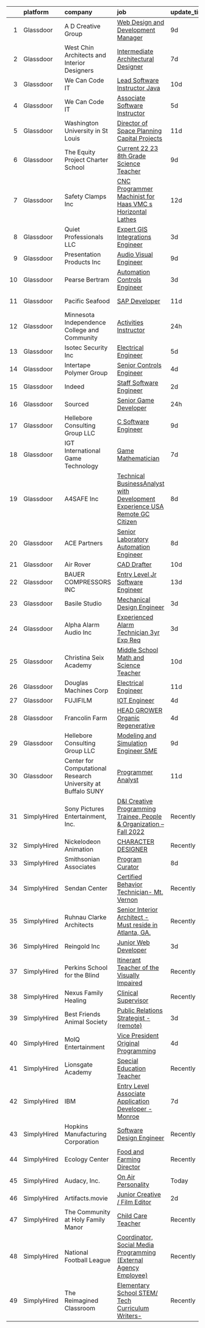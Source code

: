 

|    | platform    | company                                                        | job                                                                                                                                                                                                                                                                                                                                                                                                                                                                                                                                                                                                                                                                                                                                                                                                                                                                                                                                                                                                | update_time   | location          |
|---:|:------------|:---------------------------------------------------------------|:---------------------------------------------------------------------------------------------------------------------------------------------------------------------------------------------------------------------------------------------------------------------------------------------------------------------------------------------------------------------------------------------------------------------------------------------------------------------------------------------------------------------------------------------------------------------------------------------------------------------------------------------------------------------------------------------------------------------------------------------------------------------------------------------------------------------------------------------------------------------------------------------------------------------------------------------------------------------------------------------------|:--------------|:------------------|
|  1 | Glassdoor   | A D  Creative Group                                            | [Web Design and Development Manager](https://www.glassdoor.com/partner/jobListing.htm?pos=111&ao=1110586&s=58&guid=000001836e5199b9b46a0fec30d37ded&src=GD_JOB_AD&t=SR&vt=w&ea=1&cs=1_a0237eac&cb=1664003185776&jobListingId=1008140137260&cpc=9C069142C08444E3&jrtk=3-0-1gdn536kdkujk801-1gdn536l2g2f5800-30045773cd0dacf0--6NYlbfkN0CdcVd3SDA1nO7RkKTAACmPV4xEt72Vls8LI2dqcgyOeLQdD6tZEJoWNUMypvoh9NAN8szWNRmVTKnG5iJGNmoBqYHxe2itH9y8PF7QuwSblrfncnd59h5nlzKKtT9P4NH3jO4uFjl3W4O0Hl4EfKo_zxslhZjG3UJV1gdcJ4CC9ePXFWDrATIjTwLk3H6YWrlvTAU-IbZ7u2uetOvVUhlpZTqjyg2Gin4TYMARcifB7ylUxwycPGaAd-GR6D2ggLIwbU1cSXSRwyyj2S-Bvgt1NgWx-07gwZKYRQItPTwSW4ZdbxTJJJzMGJAMIRevTgBK67BFc0UcflFZHsKhKc9pQrd-KRO1lc5AQ0BGhL68Jt_Gw4OfD3tDz1Zo46f1VX6Geed9o4c5uYj706Ekc00wfxKRJt52bBwTjYHzm1tDeJFe-s_lGs9OxeW-Ts6LhsXUMSPqKiweaEZthYRBs7pHgCCCfdqkgtyoNEiuIkjA8xiWLBKsMsveXIHVgu1MT6dCFcr9cPedFmeoe4JPPCCl5R9HsCD8hBo%3D)                                                                                        | 9d            | Billings, MT      |
|  2 | Glassdoor   | West Chin Architects and Interior Designers                    | [Intermediate Architectural Designer](https://www.glassdoor.com/partner/jobListing.htm?pos=103&ao=1110586&s=58&guid=000001836e5199b9b46a0fec30d37ded&src=GD_JOB_AD&t=SR&vt=w&ea=1&cs=1_cdf8904d&cb=1664003185775&jobListingId=1008144972758&cpc=9E922BC3059D217C&jrtk=3-0-1gdn536kdkujk801-1gdn536l2g2f5800-363386f2760a278f--6NYlbfkN0BdDHiSlq2TKVYTvK036ioTcRDjelCKzvFOpLFiF--0iYywErtz7uGZep9cN0seVBf-sOPF__Xb0WOhuYiJ7F8k1NEBfp-GZ5rJGcdf2b8vwOWLoA_3QIuzzvY-fVjU0sp4Z5KOK86voscsRjgQq8UedLhyobsnclhlmriT35eeg_O-bIErUbDTAVAmchW8hhGeexqE36S264hF8m62dEg8-NZzguYjdpQ5yuClpx8JAFBpUlP7ulHwlpCccCEDio7PN1Gq9WzOxHXLcDfcTxiO_EEkdIrd0umuNRedt7j8JZ89mFCXnRi-5DwCL4MZfeE9SKMs7bIJwT_MIO0hfrh8v7E2puGo4nR5p-Xt3ZR_t-iYbP7BM3XCw4Qzl2o8v3oRTonLYaJkud3Ted3FR76zdedlUMTLSHpVlbAZLLbhWC2im3S6ytZwDePN66qnD-H2YVQcetguUR9gsAUx3QODAphG25E9yOgxGe-ekMoAtRLZNxKCnC3Vswp0Pa182dAevwFZG5Bv_r6DKbxAPeJAULS0o7hig1Bv8adEzcQFMg%3D%3D)                                                                         | 7d            | East Hampton, NY  |
|  3 | Glassdoor   | We Can Code IT                                                 | [Lead Software Instructor Java](https://www.glassdoor.com/partner/jobListing.htm?pos=119&ao=1110586&s=58&guid=000001836e5199b9b46a0fec30d37ded&src=GD_JOB_AD&t=SR&vt=w&ea=1&cs=1_ccb3ceae&cb=1664003185777&jobListingId=1008137142065&cpc=F5A4BAF184A644A4&jrtk=3-0-1gdn536kdkujk801-1gdn536l2g2f5800-61a0fad82244bf99--6NYlbfkN0BJuzgnH_jDa0WkHz7ZVGyC0ZTW-gExoKn5vUG5Ib4aAmmHT3Z5ypN3uzD_Ar91BaBoYsiLndwvDknHfAhIRz7c5Ib8u0AOKaiJz7NIQPz0FtBmx6yJra-bbe_pW90qC9057Cyt6duxDUC56mla59Ur_DGFCL3XBZHen1D2MTp4AfxoGV_TIUSdU-g2l2ng-a_UsWDvDk7BzHZD1AtyaJO5Abo2rM2p32bhvhPldiA0BfmuJniv_nebl7vB3NBGrT_w5dh7XllFoBxqPLOuB-4YuivNXLVgTGewRpxfNOIZU7DN6IaPFnr7p0eybkTffGGJgIaD8gY3xek9d5yIPTkq_yqJQZPlYYZh1EKlhN6yQZnL1OE0b63T--LPo0WVgCnrjdtV2TztgMwxTPSkGzGjVjyZ3CKWbfNLhsF2oEzkvUJwfME3zZNWWGMJXsP1zHxH39teYCKfYUQgvBk8B7S_ozzSR1rMraptvmy3PSnRnsJPt-eW3dAEXczdsY-DMCAEEUEZGc10up2IC8wvPrtien7LK5Zs0X8%3D)                                                                                             | 10d           | Columbus, OH      |
|  4 | Glassdoor   | We Can Code IT                                                 | [Associate Software Instructor](https://www.glassdoor.com/partner/jobListing.htm?pos=109&ao=1110586&s=58&guid=000001836e5199b9b46a0fec30d37ded&src=GD_JOB_AD&t=SR&vt=w&ea=1&cs=1_f2164dba&cb=1664003185776&jobListingId=1008147330538&cpc=F525EF8E1BEA8B42&jrtk=3-0-1gdn536kdkujk801-1gdn536l2g2f5800-78204e69fa6d3588--6NYlbfkN0BJuzgnH_jDa0WkHz7ZVGyC0ZTW-gExoKn5vUG5Ib4aAmmHT3Z5ypN3uzD_Ar91BaAsNLykNPfcEkA8N93lZacZWVBvU-OtDmjZh6XKiY87cvJ2tt98Q7gE_OJcDxf8q1wY4mvLlkNW3RhJofx_gh2mS1Bj4XiMoxB1UUqKo41ugBL59ZNlfoq-zk1gOuI0l0ZclWC1v5hBool7YnuSey0MJqhLmguGQO4Zs7FNnpuVVkiW2tws-on9nXPI4PseYAQ_Hj0Me3v-WTa0gUR__8vQGgGVyg-5b-XDWqYGV18Nb7K8u27QHn8zHvj6AF3Ab-gXR9_R9CYeC8dpuLNeLL8OdWj8tnjNbaSScKXlU92DTWgXqH6YIOOFi2rKTawrWssieMJfS2IftmNhnsXPU0XE-RrMIGuOP4LHkrsE9JK9YvtpmpJAPa6R0j0Sr-qf1G-n3Jm2UDVP9E4EMW_GoC9Vih3MGPPtVstaL3_atNW1ZBQMJN-B9z3YNrjLkrKcMxfZetZeIoAoDZuif4kTbJHh)                                                                                                           | 5d            | Columbus, OH      |
|  5 | Glassdoor   | Washington University in St Louis                              | [Director of Space Planning   Capital Projects](https://www.glassdoor.com/partner/jobListing.htm?pos=101&ao=1110586&s=58&guid=000001836e5199b9b46a0fec30d37ded&src=GD_JOB_AD&t=SR&vt=w&ea=1&cs=1_8a58ac53&cb=1664003185774&jobListingId=1008134297731&cpc=34EE5DE3DAB3899C&jrtk=3-0-1gdn536kdkujk801-1gdn536l2g2f5800-1a90651d4957a6f3--6NYlbfkN0AewoWsilc2b4CygaCvN0TrEd5Bv-SxTn0ipjqC0TsRaCuMXCIxnbIvo_eMaI8asrHYhNrqsgjSQ6Rl4C-1FLQ1OkrHVMGl9rIiEa-84jdNXtIQAt0cHDknFFN_-2sIXpMPzzWFCCgQ6fHPqo5VfgXDRHqXgqKnHKTpvS899Uh-GX4b9EmNOumiCjiGVmnwPzpIxmsVdbc6vPokSRt7-FOPQKP2L1XA5T8smjMtx9rfeEBNCX-QfwJwAkJgR6hi_ziTtHgielVv5yRPKh24CGUlwd4z9SpsOo2Qn7_6wLoJLlO8qQpkYmSpEOYpABSVxIV7lpSnnIjJPfd7IECxExItavP2_G9YaEChiGNgzqUykMzNZ1IRE9ynqUmLgLvPmu_Ha2y0R55D_bMnH9MRCCKx_MmPSXrF7Q9Hqv-5xSBtSdf94aS1nl3gNjAVm1UXq8MIPlvAlFZEEF4GwtuqnYNy9QaR-oGbHwqgTBqZxeWDrkbU7GOaCtse_ksJAWslDdnCSfaiuiux6-Bt8-IVe_X9ASF6kK3dCG5b7uU-DFVKXK52llSee1sZ)                                                           | 11d           | Saint Louis, MO   |
|  6 | Glassdoor   | The Equity Project Charter School                              | [ Current 22 23  8th Grade Science Teacher](https://www.glassdoor.com/partner/jobListing.htm?pos=129&ao=1110586&s=58&guid=000001836e5199b9b46a0fec30d37ded&src=GD_JOB_AD&t=SR&vt=w&cs=1_efeeec9f&cb=1664003185777&jobListingId=1008140114316&cpc=61559BE6E921F6BF&jrtk=3-0-1gdn536kdkujk801-1gdn536l2g2f5800-7facd2837ec46c6a--6NYlbfkN0C93upiE8thzg6xsLTjPJKvu7gGlu_IOQbmT2yelkdLsJXzC0kHcpQF3cqYYict25-ZoISw6wKf7hzxenvJQlwRIF7VM-M3Wgg__vNL-FrP07c4YenbuFT5dHj6GNigqRqdAADRPTp4e-I4QCRIj4y95iUmMZzNSQJWvS5jSmoJBQSDXCyMbOVvYurzP80va4dYU5Rv2CViRIaVGKTO5g7wFXlpIrAJygpHi8a4s7xLyP7eqd6GikYLkyKeRMF2kNOZyGaWqH1GOkh4n3bkIX_US6hg-WN5p1JP50JwTV-KbWDaDOhiGgVbrV2A25X5xs3YaZnWlJINTeSDU_Xg95yWcf5BvV02koFYY44omr67gaoSIn_9gywYpzeqFAkRcc-JlCyzoCMm43N2OrBLg546ERJFeN5KT-kyazS5tto30hb18uiKowk_VwBEsVf8F2E%3D)                                                                                                                                                                                      | 9d            | New York, NY      |
|  7 | Glassdoor   | Safety Clamps  Inc                                             | [CNC Programmer   Machinist for Haas VMC s   Horizontal Lathes](https://www.glassdoor.com/partner/jobListing.htm?pos=108&ao=1110586&s=58&guid=000001836e5199b9b46a0fec30d37ded&src=GD_JOB_AD&t=SR&vt=w&ea=1&cs=1_df180d1e&cb=1664003185775&jobListingId=1008131872788&cpc=B0126A28A76A83FC&jrtk=3-0-1gdn536kdkujk801-1gdn536l2g2f5800-e439060f64497d6e--6NYlbfkN0CHpSnjIPxMtekS58WZl5Olhjo2iWL5RjE_Boe0ccr3FuGoV4i2gtzxlMoi7A0fFnZLo8NlfCnx4Ss2P-sSJ8NUIE6GEXhpKH3bjBUcBaozj0XkUVDwoyTzY-SGALq0RVJTSqj4iAbEgC5EVM9pTO7A7P3U8sIQFGN03BOuur9xwlvPmAK9LN_3Rr_-BSC0cDwhu3aOZ5aXn8bpUCZYANrXl98wfpXJ9MGsQk3F0MqWdd-O3gFMn3i-qmhzYPPCzALSgbIWroFXGzUqRVahTgIG1Kl-f-6S3oW_q9oyUt0Q2CMypRSD6rg0ZmasLOCFfmDSYu7bQlPg6Jk3-7WzXfs63uQYobyLVgDcG5GyobZq_ODamqFU9y4h3RitGZquiuN0TWtiOYyiuRQZ3zYDd1tpX9_C6yFLFAn-tZQDpCGijW37m8tXkVgrKYxtTRxLpaoXcLiOOKbyAGkjs24of8TEXivnjiWmZdaPIxbzWxnDkpb6GE5pLrJzhfSKmjzcLuJ6UTREH2l_m3dLf8qLY9Itg4U2tntXLeKWW4YPt4tgOGbCY55u2tTdOwW_EBBgkyI%3D)                             | 12d           | Jacksonville, FL  |
|  8 | Glassdoor   | Quiet Professionals LLC                                        | [Expert GIS Integrations Engineer](https://www.glassdoor.com/partner/jobListing.htm?pos=105&ao=1110586&s=58&guid=000001836e5199b9b46a0fec30d37ded&src=GD_JOB_AD&t=SR&vt=w&ea=1&cs=1_9b2168b3&cb=1664003185775&jobListingId=1008151307212&cpc=A9D62FF4D9373246&jrtk=3-0-1gdn536kdkujk801-1gdn536l2g2f5800-2b34d193fb50270f--6NYlbfkN0DeXU0vMxLyKhfauY-dgUBa_3v1DHLtGGo4EP_Dl8CiYxWwp8cBxcaIr5CLqLVSQB5pBXVPsSWs67xOuMQsPeAEuMuXhx93UF0ke2AuF98izuaCD4XpY2hu7DqaAgz2G0r4XDXPZFNx674RuTocp-fCiFLwLXQ3kUOccLcJju7LxtL36kq1mNkKo-9sg8hgrvWc4aEdt0YXKp5X3tVVYWH0lyx0Fcj_DD3oflQXqjtHy9_dbwzZBeSxg8STN9MVBuSEZwv_SSx5knb7PfAcCKU9JfXm7JYpDxio5UIKULE-lGceNN7w9vI4ca9mQ6OJfBXngD8Os5dHA8lB4rymJe0gpvVx1EZ8ZNl1kTWDmRc4mnVvrP8kp7BJC5pk4hLpoeBengTRVg13xtyvJsfZzg8o3nB7QCVN_MUtSXe-1o-yofUv44cGVKWgKfVxZUMoge8CZeWmb01iI8Ds16w2wpbsMPXajAoAcncviRqg-KxP1kmILPQFWDgWnZDUCsqmhc1u9LHi0a7FU-oB372WlTm4_SAH71KmokA%3D)                                                                                          | 3d            | Fayetteville, NC  |
|  9 | Glassdoor   | Presentation Products Inc                                      | [Audio Visual Engineer](https://www.glassdoor.com/partner/jobListing.htm?pos=125&ao=1110586&s=58&guid=000001836e5199b9b46a0fec30d37ded&src=GD_JOB_AD&t=SR&vt=w&ea=1&cs=1_4522dafc&cb=1664003185777&jobListingId=1008139747241&cpc=9D57943915085C6D&jrtk=3-0-1gdn536kdkujk801-1gdn536l2g2f5800-c7d6d51eb7e45860--6NYlbfkN0DukAwDndutArnS8OT3znlJ-TW2KpK_7rZjO0LfXc6UVMwJqLdD1YJP8SDRF_NHwyxts_RCsiaT-Z86VeDUyE0hHOmBfzCBXE-SSidI87TkG3eIlDjidjWDLii0-bPzX49fxqwVr3h-RjXRUZ6oLVfujI85f79Zxnkcm2YBIb2jTy5SOnbDNyzA-930Z3QPEDD_SR9p_zN9c7gibP4rpy9czk0zRx0l59_3dMhpbkMrvu505C1MNYxlAW4Ne3abE7R3r93uN80-nqCKRdLA8rSB992izNPbCXIHr9uUpCLgoE5E0_pGNq8vS4h_d2NmyWAwEkAThHR4KqLhPj0Kwv2AxLSnkCN--6s5-jPNwZSzMVAMTGfp-N2kSB6xJJbH9DF4UUwN-cVkDdmj7UsqsgoNjrZ0hUSI7IMEesZ2BvN4HBni9IJ786yUhYEQrb6TWOozFNv0GFbDUdsUInFJe8BjAW767MGhaIqy_aO8qcl677Aetxzs11zhbT5ljVJb5mSZlsrdBN6-NQ%3D%3D)                                                                                                                       | 9d            | New York, NY      |
| 10 | Glassdoor   | Pearse Bertram                                                 | [Automation Controls Engineer](https://www.glassdoor.com/partner/jobListing.htm?pos=114&ao=1110586&s=58&guid=000001836e5199b9b46a0fec30d37ded&src=GD_JOB_AD&t=SR&vt=w&ea=1&cs=1_b1ada15a&cb=1664003185776&jobListingId=1008151389038&cpc=427C69BCF34A3160&jrtk=3-0-1gdn536kdkujk801-1gdn536l2g2f5800-74087c6acc82e654--6NYlbfkN0CRKHnxTCul1pT3kz1fsqWSNMUdhG6Jxh-RZh2TOeRNQ6d0Dcne15dTxmy_4bDnEE0tJdG84S74ViQK7cf2efh4QkEOQWewN89lJuSVM_2robn8v12yY91mlNoJCa_nOYHn5xiSg6VwztqT0hq558K_Dbqr1Rr-lArwCvSwCscmwIcHyIGI20lN7vMQqS3Zx_nqqR--qfRyUFH4yay9UcqCuhGsVWyLG62GrEqv0UtdrYKL6YPB1iYHcCT25DuUzoyqjzEUH2L2AarzrGmTIDq7GTYqng4-s8Mg1TPkFalBOr-dikH-kEIoJ64xKqPlG6CPJNe6dY9wQLwye21c1SisZlzswddSPC2ziJBenPnoJWtxENFvchIPeS9hB01_4LJqBgZ8zTy7omdloE1KNTu8qo2YdbNLlDhehd34bw8H_COwbmAfEee_hPwh-HadBEDk3FI9kDhKPFOIoLA1UmqkoZrITpriFjmCGLo5EzewZSvgisCxk045yNyhiA6WBGDhHP5i91IzdfJg8KQEfTnf)                                                                                                            | 3d            | Boston, MA        |
| 11 | Glassdoor   | Pacific Seafood                                                | [SAP Developer](https://www.glassdoor.com/partner/jobListing.htm?pos=102&ao=1110586&s=58&guid=000001836e5199b9b46a0fec30d37ded&src=GD_JOB_AD&t=SR&vt=w&ea=1&cs=1_4634e538&cb=1664003185774&jobListingId=1008134235536&cpc=13B895880BDCB6B5&jrtk=3-0-1gdn536kdkujk801-1gdn536l2g2f5800-11bf00421c6f905c--6NYlbfkN0Bufl12QhdS0aCztHDWShn2dvPhj5HwDwmBVxXbucW1hEZsnbxp4hGxWMmqyNvGbQSl08xU_RMnfelRd-rA8XUlgvmrKXnYVX0CYOVb8mHWL4TVCL2jr3rijCzzZHeRGSyk4cgKVkE4XKK-fRsoAXiZSagUWYzee4IM4pOUcjMYTC-gH4yLxHGP8P5axlvb9qknHTfCs4F7IEQHJG44XlcCZRy8UmOOOo-hfVQCoWJKvhvWD1OEYzP53RiJ37VCbBc2H91WW0ua2gVz--5jTEaYFZc1HAOSROu3IY7ksK2DeBpvmrmf-tSk2FodrWbJnttC0BCxU8IxsCaWdzSyazzxOJRy6Le5gu1LB-GxWvoUI-ePE8Wauj2lNG2TnbB_1m8Ida8lJ09jJnHwdm9fpRpYQTEp_7WQplz7wlxIvNRmVQ1dkLl3ZUJBYLSI5uMxfejntAJeRKLAIhPvHwws9FbEsAvknatRuaWu9MlE9L9sFVIT-JTGjibk96tLlOxEYipirB3WVGM2Dg%3D%3D)                                                                                                                               | 11d           | Clackamas, OR     |
| 12 | Glassdoor   | Minnesota Independence College and Community                   | [Activities Instructor](https://www.glassdoor.com/partner/jobListing.htm?pos=117&ao=1110586&s=58&guid=000001836e5199b9b46a0fec30d37ded&src=GD_JOB_AD&t=SR&vt=w&ea=1&cs=1_85b65fb5&cb=1664003185776&jobListingId=1008158642353&cpc=49EF9B0E24065819&jrtk=3-0-1gdn536kdkujk801-1gdn536l2g2f5800-ed7d5af8abd8dc0a--6NYlbfkN0CMQUNrPXimnRghrlB0oj61UKm-cK6sE9c4_IAzqoPDyQUMoE3vodFsdODFTBqiskzaXgkSqMco0lp1hUDhrtNkNWUQLoDOkwO08icAihhQPIBpyqOOSiK2CJ5zQFueyQYcyEgeRWj7PsJjZYuu7qFMhhBQB-mTMD2mQOKYKGcdbLqj4sudk6ydpe6Z0bJbo1-6XmFUW3SqIg_JlWoQ6AIwWnQVcIjEjKCWjAAH1rISOsiI7oHNpYwldSTbdX22WnUIjP2T2jSl8al1u7lp5AqxDrYUKpYUiGoGsGkXsEasrHx9QWYjU2a8Y6sSB4YZFPCKdL319B6FjR9cb5aYVVaOwzX8O4g2lKzVTDH6Bey5yl8lbBdUBnN8_KUDTNGqm71K6b6pZK-RzM-505SLVesOAgtzSSvh5-zuTKHBMZiT3e4rQhxeTVGF13c3b2fbjRlHrCP28k1K3MevaezF2O--v3A9GSf4b2JHeMmzedh344HJ9eTLEdii3WkORM8ylh7vlzA-bTEUYVNgFVXGQmiK)                                                                                                                   | 24h           | Richfield, MN     |
| 13 | Glassdoor   | Isotec Security Inc                                            | [Electrical Engineer](https://www.glassdoor.com/partner/jobListing.htm?pos=120&ao=1110586&s=58&guid=000001836e5199b9b46a0fec30d37ded&src=GD_JOB_AD&t=SR&vt=w&ea=1&cs=1_8b100ce4&cb=1664003185777&jobListingId=1008147391990&cpc=6B5FCBE686A980D6&jrtk=3-0-1gdn536kdkujk801-1gdn536l2g2f5800-b11913daa100523b--6NYlbfkN0Dx3r3E47sSe5bB3PIy1uzBZvlB7xy2NhfhZMlxQTsxrAM8lLPxNGOOi97vxVvuyRWtVg2t-emTJQ1tN8CK8gw-jbnWoFzsSd_YSrrjXT4a05Ag7_JAWodEkKLkmLyrzDxH8WnrR-MdhgBJy6T7M039G_GEaZPvsqXLxJ7RwZeKJoVol2eBMTVJhdc6Y5iRTXepT5y-E9D1QTAmiivxqN8aVJbGpxWKiPSlFExkV_Zg3fHjHsgU0fwy2Cef7EQhHfC-56J8fo_f4NckrqsrTOMSasHEaF1b1Eg8VnQfh_GK6AW4XNfGWBIuvHJmuMd1vBm98R23-xgGuo4juhRaJ6kraO4aa1LFXJ-mSHtu6QBKKXEVhTzaIulPqqbfnqtESiDHXF-zJ9RTF2yYkkD3Z3ce_lmIlKTHZLhUpYpxN-e4tk4Mn_cl_mN5KijG56t6YZKFuUB5G_3sb4EQctuSp8yZqX6Wq9_svFmOqyZRnMjW2qnXoN1jMOR3riYkOcJyYSRq_976BB7CMQ%3D%3D)                                                                                                                         | 5d            | Westminster, CO   |
| 14 | Glassdoor   | Intertape Polymer Group                                        | [Senior Controls Engineer](https://www.glassdoor.com/partner/jobListing.htm?pos=104&ao=1110586&s=58&guid=000001836e5199b9b46a0fec30d37ded&src=GD_JOB_AD&t=SR&vt=w&ea=1&cs=1_17152558&cb=1664003185775&jobListingId=1008149161082&cpc=B36DCB80D2A155BC&jrtk=3-0-1gdn536kdkujk801-1gdn536l2g2f5800-ff00c9673397f4b9--6NYlbfkN0A_fpmZJGZVdKORScXp43Y9AJrm-uDXchjgAJvPL9BsZ2lz6fnVMzgLNQIL9sP_BLI0BFse4B10UwV-MOFR-SVlzsmPMcCzx7OLPjyCGjJG5Y3FzmC-PCuashiUu829CvMYQNmZmit39J3aHCjnkXXxMAampqb49zvZF41uBLoFwgiN5iWZGYJckDX7B6rpzaUqsQ9PSCQVXSbDb1wJgKZd9zfvE-Ns4FEqHE3JSSAcT0HgKr6a8rP0lRqbxXCeT1v9OhREe7CnCnNR56QBwTmG3Nz18OVtUYaXZJtrBq5rTOdRdrYBSjIfcsZK_Roa1_DyR8vvbICAvsBn-nQRPccb_iX5eEqXUfWddmfHjr8uWqcLWscc9aZZHGa33v_slPKfenboYvZfZRhrov00vqeHSl4AVGDqorJ-1w0jkEc04HWq58rXhHAtMBwyJMpB7-mW8N_hbrnJXF9PxNw-iQ-mLLvu_SvscWokF9Q2z8iUU-5ATkXkzcOieoBMad7q7aqx0yS4mJ6Ql7DIQcKcQ6eU)                                                                                                                | 4d            | Schaumburg, IL    |
| 15 | Glassdoor   | Indeed                                                         | [Staff Software Engineer](https://www.glassdoor.com/partner/jobListing.htm?pos=123&ao=1110586&s=58&guid=000001836e5199b9b46a0fec30d37ded&src=GD_JOB_AD&t=SR&vt=w&cs=1_0e9dffbc&cb=1664003185777&jobListingId=1008154057488&cpc=7F406056C5176881&jrtk=3-0-1gdn536kdkujk801-1gdn536l2g2f5800-a54fe9602c8faf8b--6NYlbfkN0CiRNM7CVr8YueLFKlzwbFWI0o7IjV438l4sVrvKZ0flpURU_mqoI8E-VxPfg2eTCGjQqbmlFBgJh9jPgquhfbvEIYXnp8xWw2cJLxPcX5Uysqb0jM9a5GpSvFtkMPIyVLqZiWYZytzcidM9BO9EAV3oCE2lN3iC9xGGIYEacxlz9Z_KjW_zemirhe4gVzcbLqp3kMMIT1a_qo2O7sd2BLTAml_uEQNvDw5Pzr2oS550RVgT0dC1HgXiO8peys3KIFZKqhhj6QCEXA5XWqG-eml8gRvK5gbL9oyG_o86k8zgMG90ZLXW1gEkKefZFRqb44c4vmR-Y8svtWUwKIGTRU2kdSAEC1-zKjffZXfvEPi1A-8YRosntlwPRUUZq-YF_0h21mBGY4kkw9ep_WWzvMg81az_hLWfp309Y3eamW3vymRDIN-Yh9VUbj_fkbgqWTjoXII6VcJlTIf33I1H--zm5aR0sve6uD3i-Otzdz_9nWv1bJpin5fug9vbh0WO46EXtaDThWSQKNB8ABjOUfQ9FZEF1PjLGeS-DYblnyIqd4VqrjgmIblDSGT0Dx3b7E%3D)                                                                        | 2d            | New York, NY      |
| 16 | Glassdoor   | Sourced                                                        | [Senior Game Developer](https://www.glassdoor.com/partner/jobListing.htm?pos=130&ao=1110586&s=58&guid=000001836e5199b9b46a0fec30d37ded&src=GD_JOB_AD&t=SR&vt=w&ea=1&cs=1_070ba96a&cb=1664003185778&jobListingId=1008158649368&cpc=4269A4BF187C94B7&jrtk=3-0-1gdn536kdkujk801-1gdn536l2g2f5800-1eb3b0d771a41784--6NYlbfkN0AQtCoWIo22qYMy0VnBT_-Ke7caQrNIdlGKghY1t5uMcYgXX5eCR4v4bM9eKA-R_d0NyZcdiTBPWFFX6fwOUeXSg2ExEvl1onRbWCNpe0KZoQPH3a8N1SgVG633K_-FkMRXaFxBCMRVb2qv_f_Hm0hCpnjxe68hhoHj_G8GxtA9UsP9fGsMD3qmwfqfoVtRtWuxgXX_ix6WaYRBxHjEbC7BzgFp3BpetjzlM_w_SKkhJkgwmaS1X_DWDjHRmNk2ZZLHQ4ojmO6CCIzDt_ybL7rxMN35-jRZuR2-goc89oxtqndafxuo__HGXCzSPhEHb3nOOoaE2itMebaGec6EizOaU3gqX7Y_R7El0Ms0EroGX9bb-7puw3N90LX4gPzDee5C9dUjpzlLca97I9B5p1J7rLzCSmkSQcngXPAZDsle7XjsP83OXjmGshWMSXoS_Vf1Xkyl01A5DGBd_AKNO2EO6x9d4Z-YG62sthHF2B78zOy81wRPj4mjBhLSbVHzlX1QZaI8p0MqzqlJId6QTJQQRzhXOP7iSOQ%3D)                                                                                                     | 24h           | Wake Forest, NC   |
| 17 | Glassdoor   | Hellebore Consulting Group  LLC                                | [C   Software Engineer](https://www.glassdoor.com/partner/jobListing.htm?pos=122&ao=1110586&s=58&guid=000001836e5199b9b46a0fec30d37ded&src=GD_JOB_AD&t=SR&vt=w&ea=1&cs=1_55d13a77&cb=1664003185777&jobListingId=1008139158768&cpc=20E7AD904CED32E8&jrtk=3-0-1gdn536kdkujk801-1gdn536l2g2f5800-153ac197919cacbd--6NYlbfkN0DAwgduWqBP7ymGN-lTADpinz2i-23XbRAyg5ywqS-MDYgqLdDcrWlkh_-hC1RwmtM1uHVOIdxq8lxAvoDxgqOL2wegkN2s8IL_nIAatjd4leifx3YJzND2wLCjX72IYVVDhhLmPf0P9z2c8vhZ8BUC3YAEhu9Ty9Yivpk02AQL13H8CDajcYBAdB5adtz777QchVWVBh-HiAKdbJoofX2HoIoO5zvW5PyhQ9_56rNXHY69OlDzLYB2ym2we21Rv1s26QU9_XkuH_qDqWo1yvNCu4DhffDBYxYKxwneRXRKVwfLnffQl2Zk7hNbIZp_wpY5ufTPXpNaCKwr3a2vdeJgK4Od14GsQnfrT2cZpC_fMPLR3GE7yCBEzBCt76e-feL_jNy8vRxmwWmcbDo_BXr96AAME4rIYlTdINoiEVIc6YGSy5cDPfQVhwvpcNTnXUJDnas13qrBi0uBY8QOZnN-K2h2a8M_Y45MZb6eRlTTUOz85SXP-qmTLHIFL_AEKqbEBDpSsvN2Jw%3D%3D)                                                                                                                       | 9d            | Fairborn, OH      |
| 18 | Glassdoor   | IGT International Game Technology                              | [Game Mathematician](https://www.glassdoor.com/partner/jobListing.htm?pos=115&ao=1110586&s=58&guid=000001836e5199b9b46a0fec30d37ded&src=GD_JOB_AD&t=SR&vt=w&ea=1&cs=1_6211f7c5&cb=1664003185776&jobListingId=1008144789304&cpc=BF2D99A98B89D842&jrtk=3-0-1gdn536kdkujk801-1gdn536l2g2f5800-9ece98a2d4d698e5--6NYlbfkN0C3FGiAGKMufg06vyvXEyGw-21Rz5inohOPof25eO8swvLZu33mc4Ggkv0-0I4uqG6mqqm_B35f0AC0mqzm5LwIazI1yiv7sVbx5KxJja1zRVJPwo6OcIT_9rCAKM8gRC0aNi9MtY35nvgQaV8SfZuILUcFvh3uFGoWsZYmOi3e4UHxb_VmMpJj-iveqQ4tXEPUNRDPf4AAygw_eHnZS6iDs1_HgRIOvtmO7ozC-YyhX5CKhaZEVNPbmcSnG_uNH3N4POppkWOogqlcfK9gU0h0zr216CPeKHmDG0t5Hnw6zTtwUgCbkQD_o6dFkipxHYwho3luA8rN-7AZHQpu3jxqF5r1AJnhn3HFzqwJ2cygaRTmz86WvTIyP96qzooR5cYzc-pGLueEU4PHEeYst0nMHzVdKj-psb770b_SVsWHHx4O6otfmyqENyzvg4PU-yH68NABZx4ulnUvFcpE_AXumXc1FllrW5x9SRAzp8KMDxC2LVL0eU9e0YORmyCsGtM9cTGmKLVSDBTuIueSFWr4)                                                                                                                      | 7d            | Reno, NV          |
| 19 | Glassdoor   | A4SAFE  Inc                                                    | [Technical BusinessAnalyst with Development Experience USA Remote GC Citizen](https://www.glassdoor.com/partner/jobListing.htm?pos=124&ao=1110586&s=58&guid=000001836e5199b9b46a0fec30d37ded&src=GD_JOB_AD&t=SR&vt=w&ea=1&cs=1_1eda93fd&cb=1664003185777&jobListingId=1008142487256&cpc=BD090CE016BE616F&jrtk=3-0-1gdn536kdkujk801-1gdn536l2g2f5800-2ea2bbed572fa982--6NYlbfkN0Bzkuy17zoNwKMVjyusHhR7JNYo3SmelKzW8jp1Pa4Tk4P-4RjMLb07I5tBKegwjZOAFUqBb8IKxUVbg6Sb2yF2hAbEuAUte_poIzZhZLj4WyiSQs1WdB5MlT4n1qy2b9rTwH5ewlskCS8S2BH_He7r53HZuLPJynarSWkdIg4Yvs9aL5M-VSltj3lLxAyIyU4RNfWewzjomRLSv3hxqlqbsRM7NrEODpI9fnTfmWR4Ylx0DuhFwA_MohExTp5YzXGjzRalsRTPFnLzqRfJSXVLKLHVoujXaBwGH9Y_XnSvZ5oBZ1iPsoHqVF_IBMmegDAu0Z_5qTHPzj4DvsSDjNAUJbpmwhLq8qDqxfN--b3iywQSnZ-G5B2tiZhg072SGANPIRno0CfAW83xNAQCjb4zWl5nxj9h444q3hX9ApFMCjigKsH4Ybpn1rDDUVFEbws6H2tQ1kfuM9J5OTvD1nWSuLRHcoXZ2Y--TjPCU2aM3_i1JuH3CjNUFCfrPcC1QUPIJR-gkpewq3r3mh08iqUUbHgZdBXG42L2cGRPHa__ny6hM75rdPmzBUO_kAq4LcOhMqA4A1UHCg%3D%3D) | 8d            | Remote            |
| 20 | Glassdoor   | ACE Partners                                                   | [Senior Laboratory Automation Engineer](https://www.glassdoor.com/partner/jobListing.htm?pos=121&ao=1110586&s=58&guid=000001836e5199b9b46a0fec30d37ded&src=GD_JOB_AD&t=SR&vt=w&ea=1&cs=1_18bd4f87&cb=1664003185777&jobListingId=1008142162728&cpc=A864F1C783A2F1C4&jrtk=3-0-1gdn536kdkujk801-1gdn536l2g2f5800-3afa62abbdc68314--6NYlbfkN0ByNdR6lR5vInkMqW9PARJ6PF3Zoox9TiDJ9pL5aH1WopUmg_nMMrmUTWdLcegFoS7j7SZis_d4peh7hL6QRlbZQOCueZOFNS-oixXmCGjdtPwPs6kDcglIMtMSE2ySqboHFqom-nllfV4mup83VSMZ3jVH0nfP4GFdnijsSV7uzsE5D8nK5pRHVrq3rMb24badyqDiHj5ibDcz1nPQsjbftYRusRkEpQcFaGm34FJwEXKR-vfe_DZ25INUnkLW7VSmil5JCtyWmpB3iHDjxet11o4_2vKdxm9DcsHnQE72l9deQh0g0XKEBHPbcEmeeGF_wtll-0tpkEGI2M4BkW3K9XRpwIjn84Yeg7lctsRAd_sUnHaXmP7iFu40uQfBNPzh7cinHAL_p6XtdSl28M5agoJRRzGwGwntfW_Sk6rdnE4VbvrTG7HHXclFS-WRsQJiBTqzXWUqRYJoF853BfKgOZy_7PFumTIXYITRWI6kcrBC3HvGKpLPc6-Y55k8l2h9EtaUFY7NkW-bQPkj7HiE0x7ruYcs_Rvx7_k9FomRsQ%3D%3D)                                                                       | 8d            | Marlborough, MA   |
| 21 | Glassdoor   | Air Rover                                                      | [CAD Drafter](https://www.glassdoor.com/partner/jobListing.htm?pos=112&ao=1110586&s=58&guid=000001836e5199b9b46a0fec30d37ded&src=GD_JOB_AD&t=SR&vt=w&ea=1&cs=1_c2d2121a&cb=1664003185776&jobListingId=1008136859098&cpc=F7F1CE4B69CA5CDB&jrtk=3-0-1gdn536kdkujk801-1gdn536l2g2f5800-3094684851665aeb--6NYlbfkN0DfOenoWpRpIKKnmT0OL9WtLyXjwEndQLSRKvsSFUtYCYUuu_P34gGh3WFovu0jda4xT1AP7foVcIpuS6UKSLtY2bP1xUzcTCENmMaPGULizSGe3cPHZAuMm8ROewP7IDy32UbqIQTvuxZQxCoGnqQERCJQtj_mEv1rqbd5jQg9MGk1gpTNiRkHqt_mR2a0fpsJyEQ9DVvfvRS4ukhiOGYVdg2sYFpjKaC6XjYLB1iQPpFs6xk8Xoe7ST_xA-my-AJodh1X9or-8_ZCcghbmkDahlrp20FDdGC3389yPPtvK56encISKORvsyS1BSrTfXG0oHnFfmhXbyWopT7UPnTM6_ISBPdfLVXDbRquUQHfzkr6JF-IsWZ2C8iKQyYXfa8l13L3JnYZ_uCQhYit9plZE2xcu9d3yAPI7LK_c08xM2esUqJ9sK-Fvg7P2pNx2WKBCCdHJAlf9RHaGUBZno8H8d2ulvVZpJKCwwi7jvb9scXzCNwywdmK7fOPvwz2iG0%3D)                                                                                                                                               | 10d           | Tyler, TX         |
| 22 | Glassdoor   | BAUER COMPRESSORS  INC                                         | [Entry Level Jr  Software Engineer](https://www.glassdoor.com/partner/jobListing.htm?pos=127&ao=1110586&s=58&guid=000001836e5199b9b46a0fec30d37ded&src=GD_JOB_AD&t=SR&vt=w&ea=1&cs=1_512cf374&cb=1664003185778&jobListingId=1008130642234&cpc=6FC5BA77C9A4CD78&jrtk=3-0-1gdn536kdkujk801-1gdn536l2g2f5800-6ba1d7fd46bd23e8--6NYlbfkN0CUfnO_nebmMwZYqZ9bzcW7RjOn3RBBwY_-vSY_RN9zhAr5aIeY0sjOA2AQpfE84OYJlFwx7I6W5QaKCdOez97hI2Y9HhmpJW3WoyL9gHVd7tLTKxrtEEQ1LrwNt8Ksa-JYd69ETLKYbHpOsaGwRiCXFsFrb5kBggVcYxl6xP_PZwchMu_KQBPt3UMLP1KFnJPyvRnfoZLsdyfiy1AoFjM6TtVidBJxfnNk64ItQNi_gic4QeVOHfi6ScGqhd4JW9xJ_B5CX_6_kWEyiLUvfCsbD3a_O7kX5C0gtkG28bxlowD3dRkjSAr_YshG3yliTBd5uKr8MWnPMwA34P2IzouWtTqrWKFIR3IMgmeuwY2dS2wXNwwQRpMpZmd4WQin51G29JUxjXwTmo93iNMEZGHcHCx0B7f_bYgpnIRfhQdJHWdgVKatStGolB0Fe-lBmxdUoFr3actjUYDZUJwkt5uGZxFSitAAI_TN-8X44i7MXWM57x9PJwVvAWqrWY1Ou41x-Uw-hOWL1Xx8oGLoQ4kjD_MflV48QPSWhtRxqu05CN7akPn9vEhynngi-L7jUwYVy1EkBqPZyz60CgjVeuSY82p3GK37-ms%3D)                         | 13d           | Norfolk, VA       |
| 23 | Glassdoor   | Basile Studio                                                  | [Mechanical Design Engineer](https://www.glassdoor.com/partner/jobListing.htm?pos=113&ao=1110586&s=58&guid=000001836e5199b9b46a0fec30d37ded&src=GD_JOB_AD&t=SR&vt=w&ea=1&cs=1_89a98e92&cb=1664003185776&jobListingId=1008151178438&cpc=12B8EF021ADD2743&jrtk=3-0-1gdn536kdkujk801-1gdn536l2g2f5800-c1a84cc054718128--6NYlbfkN0D6jYd6oBTQ_RmaZehq4VpQi7FwR93aIXlO7MctUugoDuWVSQbKRo_eOYh_9GFV6lKMxdefm0myyaKevHXmfqx3QAoYu8EIHt3wQwsKE7sw0NNSFN8HdNK7PZGmiyFVMoAmtc3FLfzaS3u4Tl4J6Z5bwofhQ9HvLJ3Gmqx3P-lU8IJgBO09uMf3xAh3ybpCIvc-OYKHSzBcEW7u8Q4J6sG0Rh63_0OrzFCu1l5XpyQMZHtCqQaipB2YK1CSYkmBMFXd8c5ywfeTlSdzIbywgcqIee39yKazBnGpR3fIM6DrbeZb_sUqPH7IpNVcOjKA_zAhseGrOnZgubcbx_HX5pQfjALLNvuk5VFPTflN2gQTSFyeVMlOsqVPiedtPOck6Y4PaNHbrkL5fQXRNXoAZ3vzReW-XEUdtkcZVzt0K9mzppvQSUnYtOrfKPlXonuN9xknKOGqdGcpM9fTyTZ7c3h8rf0-z6ch9bp7xybBe42jRFuA1Xwl36FLNAfoT0ebEZO7SzyFQj8XiiOxc2RHkcnU)                                                                                                              | 3d            | San Diego, CA     |
| 24 | Glassdoor   | Alpha Alarm   Audio Inc                                        | [Experienced Alarm Technician  3yr Exp Req  ](https://www.glassdoor.com/partner/jobListing.htm?pos=116&ao=1110586&s=58&guid=000001836e5199b9b46a0fec30d37ded&src=GD_JOB_AD&t=SR&vt=w&ea=1&cs=1_92697a96&cb=1664003185776&jobListingId=1008151592406&cpc=A9D62FF4D9373246&jrtk=3-0-1gdn536kdkujk801-1gdn536l2g2f5800-7f42a96ec73ebc7d--6NYlbfkN0DdLn5tXN_RiyJSiFodarGZFJKa8s6F6AK0THPBWp05MQKkzbdPHw-cxPigeWAGuC21-DXV_HUkOhgJZojyb9O7x6B7q2rmM30otAb98zjy5zx6yQjAvom31fTFs74qBJ8UX5I4PkAwNtQ3lCpTI6TwI2fW3StQCe7ZgwXeqYs9cnjZR-nAwEqrbVBCYNrce5dBXLAki8OALUotn7RpbampcWuGeo3gQAdIxCgK1Gune1y9ab3bXmBYrQbUJ_jhVQa57l4lvVddCOo1cnZsILBioBX3FtN5krKm79-WsRJJUbqi6HFH3shLbLPAduPdmTVsyGP03P7SyDEOHszxCOG9sX6MZdqq2l7rl1WRZRpkSfDFT2BCLUmeD8MnvAGi6uBeWj47nsihv7g5Qb5YAGSZNwuTwZ_nOq2SDtPwsIq96MZ3oXGe1VTlg60jd-cjvQIvP7DTh917EFd_r9RBtyylTnLa9lYvKD8igEW9BuibG3GiFNe6Y29Xr4P9Ikn34kPYgCxfio_OOqsE8m23LIyq)                                                                                             | 3d            | Vacaville, CA     |
| 25 | Glassdoor   | Christina Seix Academy                                         | [Middle School Math and Science Teacher](https://www.glassdoor.com/partner/jobListing.htm?pos=126&ao=1110586&s=58&guid=000001836e5199b9b46a0fec30d37ded&src=GD_JOB_AD&t=SR&vt=w&ea=1&cs=1_59030d11&cb=1664003185778&jobListingId=1008137380348&cpc=3FFD736F26E73F8D&jrtk=3-0-1gdn536kdkujk801-1gdn536l2g2f5800-1bce8809aa6134b4--6NYlbfkN0C36RVbf_SBdVmVaDuyjhLNh69DYAkcwi8I2OO6234MUoQoDAWxH1nbu-wdsno7mpMMC8_04ozd1nrG_efecDyPpby1YnX8GXv62zIuYKBNY-4CGwLpju8qHwyq04-UBEwyx57mDEezw2CRxjd0jTROMdAS3vqpGr1Et9vkBRo2TeWUyw8x4hgzXIGj-373z-q_2uuHLx0jHsa-A9LAqmVnM9v6uSvjhje6ATVO3C-c1XfOl0uXGe0hBkYaOzJ3MQUhRzNl1vy02e2HM7wAsciVO8jBDLN5ZExptB0-Dr5BFFDLZxU-hVfwsRJxmjmVl1BODbzufX_c4efkwO8O0_FRFFgRKgEc3UJpmBPo0diBWKirx07o30zxBG5-GFTunKv9NFldu1sOwIE_jKwicSrhm4Zhyk0MhJ6ga61Kn0HOt7Rt7CfrSr-im-k9o7PcrysZ8R6FYf07UVfUgSZfXoyvO8D2Y_CL0X6sqFJuUGkjOrlfkKVpHgRgdqGNdGXtK3IvcBhy75QA9n6JcWlAxZ6_W0gIuQXtFogjHeiApX8KLA%3D%3D)                                                                      | 10d           | Trenton, NJ       |
| 26 | Glassdoor   | Douglas Machines  Corp                                         | [Electrical Engineer](https://www.glassdoor.com/partner/jobListing.htm?pos=106&ao=1110586&s=58&guid=000001836e5199b9b46a0fec30d37ded&src=GD_JOB_AD&t=SR&vt=w&ea=1&cs=1_a2d880c9&cb=1664003185775&jobListingId=1008134156459&cpc=A9D62FF4D9373246&jrtk=3-0-1gdn536kdkujk801-1gdn536l2g2f5800-bb8d38e9c81d3ec5--6NYlbfkN0D63k-RTo1yGEmvRv9HXmHCGwMCx1eFnD64OajLKl3rXVU-HXZgkNJv6oeo_JYpwW3gK_1nr4v7ayZD7dMSiPx8ClmR5FzIWr-RChDUSVUEWbcj_iGXbTCkRxVTKqT-pKNn3Yx7gDdrrPl7BMOHDlGdgDBnB3FndyxjGRtuntgkFDJ_e3rcz4ATuKmRJ4NtjuwA_aQQ15ANcYUuCzIiaY05qoiQmS2MERpISR5LKzHEk_HHK3dGg-5wEiCL1eWV_3-0aK592c9EupiVN3GqKqFTb5waKXCjdO2PcPCVBKlLddSAqEZLjgENIpoJg6XI5RMayA32-gHhS_6SXk5mvYsTJrcsY6IiP2HBtaKGrj-3KOG3hf8zQqf2ielUdTdyMbVb7nxc1ssSI6sl8GggMynKqh78JVcAVIwmVqfkp9gR5rvuCW_Toa0Kpc-MdCiKi1JhiO3FBEVEsQuGg7jsTiJ6oYqdSqP9hYMfFHu1WtnOfQ2TCvjYfEqYYtgANqVHroRqpWWiZTG6axOQnZMU-swW)                                                                                                                     | 11d           | Clearwater, FL    |
| 27 | Glassdoor   | FUJIFILM                                                       | [IOT Engineer](https://www.glassdoor.com/partner/jobListing.htm?pos=110&ao=1110586&s=58&guid=000001836e5199b9b46a0fec30d37ded&src=GD_JOB_AD&t=SR&vt=w&ea=1&cs=1_41560b17&cb=1664003185775&jobListingId=1008149332688&cpc=BD06EC4EE42A9BE2&jrtk=3-0-1gdn536kdkujk801-1gdn536l2g2f5800-9b5c2d40d053bc50--6NYlbfkN0Ak7a2C2sfgNtLsz_ODk-s7cnl6CCTVPdb8-d5rAxfAZFsb2qKPmwKfTDku9L76p9fA1VAs0a9kwx0cb171B55Jr6Sqjtjq_2PRnh8S_uUQheAXmrhmGmbRUriPY_wxA97m4P0v_4G6CRWyHXCD5mL7KRvpjw7A4mF_pcQ1mppAhkOSgOgHlnS1TvVS2_0FixsrldhfCL_EiHKfeH0zM7aASDnoO54U_ZJ8kPGH5Dzhl1nIfZH7qNncAtEc5r3f5aZ1pAv9_4lhUW4cIA02leGKGUtC75UFuuwwOrqkKEmLDacGfQrnnTNzV8bjwzvcT8rEr7LY71UW_bWFTH7zHsP9gKuPzeOSMtz35VV682RpyMqErKQyKoEhQYoqk7EC0TncA_0SiHc09NMgwINDoGGTga45Tue74KAvHJ4WVatX4DH19Qxk4Xwl3APal2pYN6yQuOydjut2JWSgwYCj-fGOP5LJpUGyTfHXsSVGHjMYyJqWf0FTuz0hqRMkhSHVI0A%3D)                                                                                                                                              | 4d            | Bothell, WA       |
| 28 | Glassdoor   | Francolin Farm                                                 | [HEAD GROWER   Organic  Regenerative](https://www.glassdoor.com/partner/jobListing.htm?pos=118&ao=1110586&s=58&guid=000001836e5199b9b46a0fec30d37ded&src=GD_JOB_AD&t=SR&vt=w&ea=1&cs=1_769b35f4&cb=1664003185777&jobListingId=1008149560970&cpc=7B56092626AD5646&jrtk=3-0-1gdn536kdkujk801-1gdn536l2g2f5800-4b36c88e3d2981b1--6NYlbfkN0DZZww-p_mr8GWlqIRBY21Wjl_Fk3kglyx5_HcxykVqwbiS2uzgQiQvU_um0orqAbmo8ysV80u6pOvvm8_VAdur0QD4gRceeWsRlh2uSWvQxQCpnnul6yC8t8ztd6H29OVmgN44FLBOlL2dgJa4LUSe0j-745e4i3fa5MbPqNKhCEqiqrTDJfuSemlOlANqs1cuNPCTAS4uELX52pcOI5C8OUpAg_kmpPxHLk2gemY0I3wpzmeUeMCL4yHrti7liJKQ6RFo3ulv4aPqPF7ww3tXZ76I9TrP4jcZh76_kVrzIxkRHoqxtBHSZp_jvhREtujKwUsUkdvYL_wnZiSLxh4URzVDsOcwvVDUfYpgo8kRCHeAXTHLq20SIlUJkhOEbcZgEEBsl5rVidsGsxDmQAGoGH4rkVtHWuBJOk4ab9-AYQWMgDfKmQmuqbgwoOs8eUEbkRTGDlHm5HB5YFt8DXgHe1IHoaSsMGAe16-tDQcNz79soovVKOflOqEpXAWCgkHn_1sinAsOBuTBVj29VTwUYtPZrNQoGzs%3D)                                                                                       | 4d            | Franklin, TN      |
| 29 | Glassdoor   | Hellebore Consulting Group  LLC                                | [Modeling and Simulation Engineer SME](https://www.glassdoor.com/partner/jobListing.htm?pos=107&ao=1110586&s=58&guid=000001836e5199b9b46a0fec30d37ded&src=GD_JOB_AD&t=SR&vt=w&ea=1&cs=1_c23a30a3&cb=1664003185775&jobListingId=1008139279241&cpc=C8256DBD5A1EEDED&jrtk=3-0-1gdn536kdkujk801-1gdn536l2g2f5800-fd0fe9a1754ea141--6NYlbfkN0DAwgduWqBP7ymGN-lTADpinz2i-23XbRAyg5ywqS-MDYgqLdDcrWlk4OoqP5k_gQ1SK4db6b27VAc2jCulXX53xO8C79plewS4L0kekxevj5dQkXNo48OsfzptHeUE7fGf6TWLnNZngx6Tm9_JSk2jBM__mn86fXch4kwY1Sl0y4iIpTNhLYl5aErfcq7Hfds8g1iXUm6jTxNDbtGAyFUFiLqy7o5pNbTy_oG__VZcvGh5QDQFARzlOo4ZJzR3vn274CbPL-cVGbQofRpb6a55O5RmpIR1R7p0d7HArJ8pnLtgvZaluF-g7ZedJQfZdMFiJTSmyfvtpW5IzmB3qy48KljXW7IrgEreJ0Kkm9a1PO1Ix1eXW29A9QN9axzZ_9axgTtPMMenU2VnE3P08lBcooN2VohKlnfWcJjj68C5sMgvRkz-DTeT8Lq6Ko_2DWI56KeSutQvKw9HoCn3kcUi7M4PaOIEoEr30GV7QB3aS1fSPCIY3Z2FO-lyJj_gEc2pAKDsma0doq9T4iX0Qv5JUSAMHL897mG71AZiZUcKsQ%3D%3D)                                                                        | 9d            | Fairborn, OH      |
| 30 | Glassdoor   | Center for Computational Research  University at Buffalo  SUNY | [Programmer Analyst](https://www.glassdoor.com/partner/jobListing.htm?pos=128&ao=1110586&s=58&guid=000001836e5199b9b46a0fec30d37ded&src=GD_JOB_AD&t=SR&vt=w&ea=1&cs=1_6dc13d3f&cb=1664003185778&jobListingId=1008134165565&cpc=1959DAF898583D65&jrtk=3-0-1gdn536kdkujk801-1gdn536l2g2f5800-51c2ced0b08d57c6--6NYlbfkN0BTr1AnE9SfNUS6X_HeDYh7peKHWzk9FzCzM3DRCJ3f99_7pNmJDOeSBaiGwR8gsyGXlMT6yHezB8BE-Tek215gE75M4tLsdOsF2fkXHJLIkkYWQVYhgAD9EsfJ3gAMSpncsBS6sG9n9eNwSzaqbrsE480n1UD7JudabQF74STBHemjPSQw-2JE_0v3eXo4QLCHj0Tpics7tJBz9CW8-y_521r40yGL0mvrZfh7C8eekBDoPr-Z_n_f6bobc0-b7nVQeXGqwSSHSfLB_xrkMtfUMwwbjbEc90wYoZ-oxCo3_3S2_0qEWJhP83gPNhVDTCqjDcllS2VHPeYhE9PThn64BjqDcume8Kwf-nK1K30Mgdq6jlEy8Sip-H8d-QxWt8KUgat59QLthAoW1o9-oBgJfywCCgG8u6vkKQxJIWQpS-1Oj2hPGtTTGje1Bk7AoECvo2ZeNHpuHuOjGauBhUVVfC1XUWksbSQanT0v9vt7sOpPgvQS6uPmDSPi13mEkvFOOKYQvd7f-Q%3D%3D)                                                                                                                          | 11d           | Buffalo, NY       |
| 31 | SimplyHired | Sony Pictures Entertainment, Inc.                              | [D&I Creative Programming Trainee, People & Organization – Fall 2022](https://www.simplyhired.com/job/EpAyxWTyVPX_UbPAsA7TkO7bitCYEXBWbFMg2Fms_lyWqrTN_vwa-Q?q=creative+programming)                                                                                                                                                                                                                                                                                                                                                                                                                                                                                                                                                                                                                                                                                                                                                                                                               | Recently      | Culver City, CA   |
| 32 | SimplyHired | Nickelodeon Animation                                          | [CHARACTER DESIGNER](https://www.simplyhired.com/job/uHCFMHODhOWxPJktD8LhGzjJpxVYqIMxqJMtHtQ9wExzEzJM1_6oVg?q=creative+programming)                                                                                                                                                                                                                                                                                                                                                                                                                                                                                                                                                                                                                                                                                                                                                                                                                                                                | Recently      | Burbank, CA       |
| 33 | SimplyHired | Smithsonian Associates                                         | [Program Curator](https://www.simplyhired.com/job/_YOHQKP_iTW9rf3zIqVnJU8Tci8zbFFJSyKu50M01eML29Z5ybHGzw?q=creative+programming)                                                                                                                                                                                                                                                                                                                                                                                                                                                                                                                                                                                                                                                                                                                                                                                                                                                                   | 8d            | Washington, DC    |
| 34 | SimplyHired | Sendan Center                                                  | [Certified Behavior Technician- Mt. Vernon](https://www.simplyhired.com/job/SCQGxsD-0mRqz6ItPxsEOg5n-GhDn4rUU64b9q2s7-J7N_lgnoppIQ?q=creative+programming)                                                                                                                                                                                                                                                                                                                                                                                                                                                                                                                                                                                                                                                                                                                                                                                                                                         | Recently      | Mount Vernon, WA  |
| 35 | SimplyHired | Ruhnau Clarke Architects                                       | [Senior Interior Architect - Must reside in Atlanta, GA.](https://www.simplyhired.com/job/xwDXtTWrFE92J_6982c25CzPKJIM_4CPbnbisyXExqc7QVs0nE5PFA?q=creative+programming)                                                                                                                                                                                                                                                                                                                                                                                                                                                                                                                                                                                                                                                                                                                                                                                                                           | Recently      | Remote            |
| 36 | SimplyHired | Reingold Inc                                                   | [Junior Web Developer](https://www.simplyhired.com/job/VHbuHxbVlYCsxy9x9YTWLLsJDn0p_KCmXYyII1xXl-QWZMJWV_AEKA?q=creative+programming)                                                                                                                                                                                                                                                                                                                                                                                                                                                                                                                                                                                                                                                                                                                                                                                                                                                              | 3d            | Remote            |
| 37 | SimplyHired | Perkins School for the Blind                                   | [Itinerant Teacher of the Visually Impaired](https://www.simplyhired.com/job/788ablg0AuYha4gFqYAs1lnf7RWsJoVot1dsa7XsiUmdR0U3KnNWBg?q=creative+programming)                                                                                                                                                                                                                                                                                                                                                                                                                                                                                                                                                                                                                                                                                                                                                                                                                                        | Recently      | Watertown, MA     |
| 38 | SimplyHired | Nexus Family Healing                                           | [Clinical Supervisor](https://www.simplyhired.com/job/YUcPGi44vMloZuxQ_NOOvS5TJ19gVqSZZtzsBQD9SiMq_7sIg29P1A?q=creative+programming)                                                                                                                                                                                                                                                                                                                                                                                                                                                                                                                                                                                                                                                                                                                                                                                                                                                               | Recently      | Fargo, ND         |
| 39 | SimplyHired | Best Friends Animal Society                                    | [Public Relations Strategist - (remote)](https://www.simplyhired.com/job/Xw5nSNQ7-Rhffds6t9iaRTTsRiYHVhIxN2qLB74Cxu7dBJwfZWKPvA?q=creative+programming)                                                                                                                                                                                                                                                                                                                                                                                                                                                                                                                                                                                                                                                                                                                                                                                                                                            | 3d            | United States     |
| 40 | SimplyHired | MolQ Entertainment                                             | [Vice President Original Programming](https://www.simplyhired.com/job/hZXztq5YwjBrSaQoz_8pzeJTZlKmFVS_pGQnRP4AF68Rh9lS5paOrw?q=creative+programming)                                                                                                                                                                                                                                                                                                                                                                                                                                                                                                                                                                                                                                                                                                                                                                                                                                               | 4d            | El Segundo, CA    |
| 41 | SimplyHired | Lionsgate Academy                                              | [Special Education Teacher](https://www.simplyhired.com/job/niUq0z-2kE0iornbI-z-x1d8ytylcQbOdWEQSEHLTRl8iWodp22Hmg?q=creative+programming)                                                                                                                                                                                                                                                                                                                                                                                                                                                                                                                                                                                                                                                                                                                                                                                                                                                         | Recently      | Minnetonka, MN    |
| 42 | SimplyHired | IBM                                                            | [Entry Level Associate Application Developer - Monroe](https://www.simplyhired.com/job/oDMUBFse5Ru7HEpDz0hACUQ9_dosGHD1Zk7lB8VzwiULAk8NKlAQcw?q=creative+programming)                                                                                                                                                                                                                                                                                                                                                                                                                                                                                                                                                                                                                                                                                                                                                                                                                              | 7d            | Monroe, LA        |
| 43 | SimplyHired | Hopkins Manufacturing Corporation                              | [Software Design Engineer](https://www.simplyhired.com/job/qY8slYaw9wD2ocnPC4HaJoxOS535kfd1g9te5vVup0OD4IWDFxIROg?q=creative+programming)                                                                                                                                                                                                                                                                                                                                                                                                                                                                                                                                                                                                                                                                                                                                                                                                                                                          | Recently      | Emporia, KS       |
| 44 | SimplyHired | Ecology Center                                                 | [Food and Farming Director](https://www.simplyhired.com/job/HP5QNTAMCvFikmtDfXcdEQfJZUru42JrMETYZMUxyTaYJorh2zp-FA?q=creative+programming)                                                                                                                                                                                                                                                                                                                                                                                                                                                                                                                                                                                                                                                                                                                                                                                                                                                         | Recently      | West Berkeley, CA |
| 45 | SimplyHired | Audacy, Inc.                                                   | [On Air Personality](https://www.simplyhired.com/job/JuQACKB1yHy7zhFiC6TQ9A5LxrSp6Y8pPMa0WVqJbLH8t5ciRKmfWQ?q=creative+programming)                                                                                                                                                                                                                                                                                                                                                                                                                                                                                                                                                                                                                                                                                                                                                                                                                                                                | Today         | Los Angeles, CA   |
| 46 | SimplyHired | Artifacts.movie                                                | [Junior Creative / Film Editor](https://www.simplyhired.com/job/Nxh1spewh7YH1eOXLEhB53jy2WXakLH7S3AoPAHmP1m37sGkSTqCAw?q=creative+programming)                                                                                                                                                                                                                                                                                                                                                                                                                                                                                                                                                                                                                                                                                                                                                                                                                                                     | 2d            | New York, NY      |
| 47 | SimplyHired | The Community at Holy Family Manor                             | [Child Care Teacher](https://www.simplyhired.com/job/AOKgnwsnUKzxzUfYVXB8mgrc3aVcac8tBsHuHQiPz2q84Jdsf_IX_Q?q=creative+programming)                                                                                                                                                                                                                                                                                                                                                                                                                                                                                                                                                                                                                                                                                                                                                                                                                                                                | Recently      | Pittsburgh, PA    |
| 48 | SimplyHired | National Football League                                       | [Coordinator, Social Media Programming (External Agency Employee)](https://www.simplyhired.com/job/k5r5tBK5LHksbNzT58llILylEFl-mvhTXpDoLhRFfXEszizCNkhXrg?q=creative+programming)                                                                                                                                                                                                                                                                                                                                                                                                                                                                                                                                                                                                                                                                                                                                                                                                                  | Recently      | Inglewood, CA     |
| 49 | SimplyHired | The Reimagined Classroom                                       | [Elementary School STEM/ Tech Curriculum Writers-](https://www.simplyhired.com/job/qkuMXmavl9bxKieQ9pwaGu5s9F3tl-_l1kKQada5B-xWLnHP8Vs4cA?q=creative+programming)                                                                                                                                                                                                                                                                                                                                                                                                                                                                                                                                                                                                                                                                                                                                                                                                                                  | Recently      | Remote            |